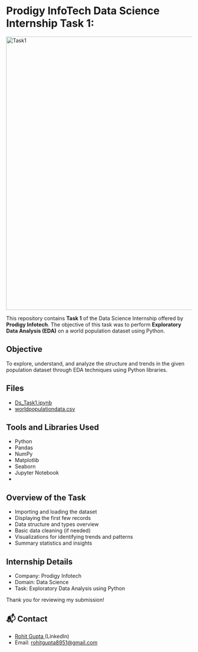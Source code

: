 # Prodigy InfoTech Data Science Internship Task 1:

<img width="742" alt="Task1" src="https://github.com/user-attachments/assets/50ef752a-c4e8-406a-bdd2-4234714dc99b" />

This repository contains **Task 1** of the Data Science Internship offered by **Prodigy Infotech**. The objective of this task was to perform **Exploratory Data Analysis (EDA)** on a world population dataset using Python.

## Objective
To explore, understand, and analyze the structure and trends in the given population dataset through EDA techniques using Python libraries.

## Files
- <a>[Ds_Task1.ipynb ](https://github.com/rohitg8951/Prodigy-Infotech-DS-Task-1/blob/main/DS-Task1.ipynb)</a>
- <a>[worldpopulationdata.csv ](https://github.com/rohitg8951/Prodigy-Infotech-DS-Task-1/blob/main/worldpopulationdata.csv)</a>

## Tools and Libraries Used
- Python
- Pandas
- NumPy
- Matplotlib
- Seaborn
- Jupyter Notebook
- 
## Overview of the Task
- Importing and loading the dataset
- Displaying the first few records
- Data structure and types overview
- Basic data cleaning (if needed)
- Visualizations for identifying trends and patterns
- Summary statistics and insights

## Internship Details
- Company: Prodigy Infotech
- Domain: Data Science
- Task: Exploratory Data Analysis using Python

 Thank you for reviewing my submission!


## 📬 Contact
- <a>[Rohit Gupta ](https://www.linkedin.com/in/rohit-gupta8951/)(LinkedIn)</a>
- Email: rohitgupta8951@gmail.com

